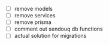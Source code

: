 - [ ] remove models
- [ ] remove services
- [ ] remove prisma
- [ ] comment out sendouq db functions
- [ ] actual solution for migrations
